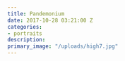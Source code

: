 ```yaml
---
title: Pandemonium
date: 2017-10-28 03:21:00 Z
categories:
- portraits
description: 
primary_image: "/uploads/high7.jpg"
---
```


